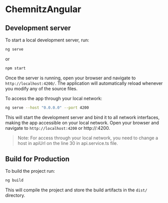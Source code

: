 # ChemnitzAngular

## Development server

To start a local development server, run:

```bash
ng serve
```
or
```bash
npm start
```

Once the server is running, open your browser and navigate to `http://localhost:4200/`. The application will automatically reload whenever you modify any of the source files.

To access the app through your local network:
```bash
ng serve --host "0.0.0.0" --port 4200
```
This will start the development server and bind it to all network interfaces, making the app accessible on your local network. Open your browser and navigate to `http://localhost:4200` or http://<your-local-ip>:4200.
> Note: For access through your local network, you need to change a host in apiUrl on the line 30 in api.service.ts file.


## Build for Production

To build the project run:

```bash
ng build
```

This will compile the project and store the build artifacts in the `dist/` directory.
